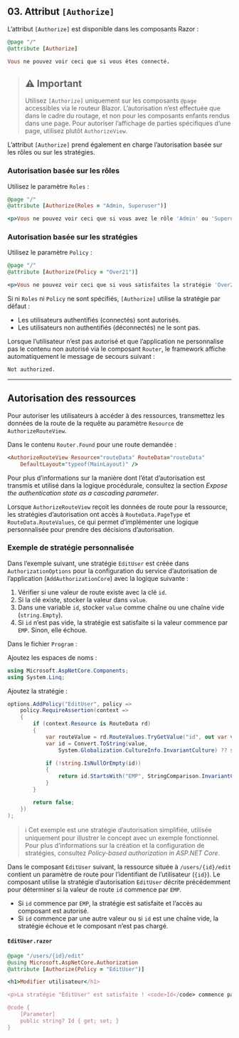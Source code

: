 
## 03. Attribut `[Authorize]`

L’attribut `[Authorize]` est disponible dans les composants Razor :

```ruby
@page "/"
@attribute [Authorize]

Vous ne pouvez voir ceci que si vous êtes connecté.
```

> ## ⚠️ **Important**  
> Utilisez `[Authorize]` uniquement sur les composants `@page` accessibles via le routeur Blazor. L’autorisation n’est effectuée que dans le cadre du routage, et non pour les composants enfants rendus dans une page. Pour autoriser l’affichage de parties spécifiques d’une page, utilisez plutôt `AuthorizeView`.

L’attribut `[Authorize]` prend également en charge l’autorisation basée sur les rôles ou sur les stratégies.

### Autorisation basée sur les rôles

Utilisez le paramètre `Roles` :

```ruby
@page "/"
@attribute [Authorize(Roles = "Admin, Superuser")]

<p>Vous ne pouvez voir ceci que si vous avez le rôle 'Admin' ou 'Superuser'.</p>
```

### Autorisation basée sur les stratégies

Utilisez le paramètre `Policy` :

```ruby
@page "/"
@attribute [Authorize(Policy = "Over21")]

<p>Vous ne pouvez voir ceci que si vous satisfaites la stratégie 'Over21'.</p>
```

Si ni `Roles` ni `Policy` ne sont spécifiés, `[Authorize]` utilise la stratégie par défaut :

- Les utilisateurs authentifiés (connectés) sont autorisés.
- Les utilisateurs non authentifiés (déconnectés) ne le sont pas.

Lorsque l’utilisateur n’est pas autorisé et que l’application ne personnalise pas le contenu non autorisé via le composant `Router`, le framework affiche automatiquement le message de secours suivant :

```html
Not authorized.
```

---

## Autorisation des ressources

Pour autoriser les utilisateurs à accéder à des ressources, transmettez les données de la route de la requête au paramètre `Resource` de `AuthorizeRouteView`.

Dans le contenu `Router.Found` pour une route demandée :

```ruby
<AuthorizeRouteView Resource="routeData" RouteData="routeData" 
    DefaultLayout="typeof(MainLayout)" />
```

Pour plus d’informations sur la manière dont l’état d’autorisation est transmis et utilisé dans la logique procédurale, consultez la section *Expose the authentication state as a cascading parameter*.

Lorsque `AuthorizeRouteView` reçoit les données de route pour la ressource, les stratégies d’autorisation ont accès à `RouteData.PageType` et `RouteData.RouteValues`, ce qui permet d’implémenter une logique personnalisée pour prendre des décisions d’autorisation.

### Exemple de stratégie personnalisée

Dans l’exemple suivant, une stratégie `EditUser` est créée dans `AuthorizationOptions` pour la configuration du service d’autorisation de l’application (`AddAuthorizationCore`) avec la logique suivante :

1. Vérifier si une valeur de route existe avec la clé `id`.
2. Si la clé existe, stocker la valeur dans `value`.
3. Dans une variable `id`, stocker `value` comme chaîne ou une chaîne vide (`string.Empty`).
4. Si `id` n’est pas vide, la stratégie est satisfaite si la valeur commence par `EMP`. Sinon, elle échoue.

Dans le fichier `Program` :

Ajoutez les espaces de noms :


```csharp
using Microsoft.AspNetCore.Components;
using System.Linq;
```

Ajoutez la stratégie :

```csharp
options.AddPolicy("EditUser", policy =>
    policy.RequireAssertion(context =>
    {
        if (context.Resource is RouteData rd)
        {
            var routeValue = rd.RouteValues.TryGetValue("id", out var value);
            var id = Convert.ToString(value, 
                System.Globalization.CultureInfo.InvariantCulture) ?? string.Empty;

            if (!string.IsNullOrEmpty(id))
            {
                return id.StartsWith("EMP", StringComparison.InvariantCulture);
            }
        }

        return false;
    })
);
```

> ℹ️ Cet exemple est une stratégie d’autorisation simplifiée, utilisée uniquement pour illustrer le concept avec un exemple fonctionnel. Pour plus d’informations sur la création et la configuration de stratégies, consultez *Policy-based authorization in ASP.NET Core*.

Dans le composant `EditUser` suivant, la ressource située à `/users/{id}/edit` contient un paramètre de route pour l’identifiant de l’utilisateur (`{id}`). Le composant utilise la stratégie d’autorisation `EditUser` décrite précédemment pour déterminer si la valeur de route `id` commence par `EMP`.

- Si `id` commence par `EMP`, la stratégie est satisfaite et l’accès au composant est autorisé.
- Si `id` commence par une autre valeur ou si `id` est une chaîne vide, la stratégie échoue et le composant n’est pas chargé.

#### `EditUser.razor`

```ruby
@page "/users/{id}/edit"
@using Microsoft.AspNetCore.Authorization
@attribute [Authorize(Policy = "EditUser")]

<h1>Modifier utilisateur</h1>

<p>La stratégie "EditUser" est satisfaite ! <code>Id</code> commence par 'EMP'.</p>

@code {
    [Parameter]
    public string? Id { get; set; }
}
```

